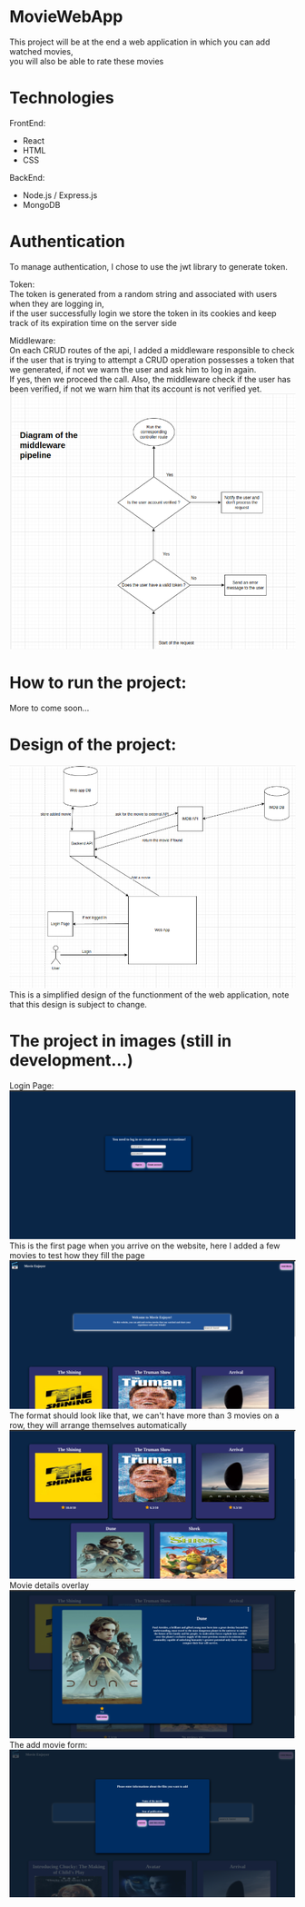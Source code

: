 # MovieWebApp
This project will be at the end a web application in which you can add watched movies,  
you will also be able to rate these movies

# Technologies
FrontEnd:  
- React  
- HTML  
- CSS  
  
BackEnd:
- Node.js / Express.js  
- MongoDB

# Authentication
To manage authentication, I chose to use the jwt library to generate token.  

Token:  
The token is generated from a random string and associated with users when they are logging in,  
if the user successfully login we store the token in its cookies and keep track of its expiration time on the server side  

Middleware:  
On each CRUD routes of the api, I added a middleware responsible to check if the user that is trying to attempt a CRUD operation possesses a token that we generated, if not we warn the user and ask him to log in again.  
If yes, then we proceed the call. Also, the middleware check if the user has been verified, if not we warn him that its account is not verified yet.    
![Alt text](/Middleware-Design.png?raw=true "")  


# How to run the project:
More to come soon...

# Design of the project:
![Alt text](/Design.png?raw=true "")  
This is a simplified design of the functionment of the web application, note that this design is subject to change.

# The project in images (still in development...)
Login Page:  
![Alt text](/Login-Page.png?raw=true "")  
This is the first page when you arrive on the website, here I added a few movies to test how they fill the page
![Alt text](/firstPage.png?raw=true "")
The format should look like that, we can't have more than 3 movies on a row, they will arrange themselves automatically
![Alt text](/MovieList.png?raw=true "")
Movie details overlay
![Alt text](/MovieDetails.png?raw=true "")
The add movie form:
![Alt text](/AddMovieForm.png?raw=true "")

